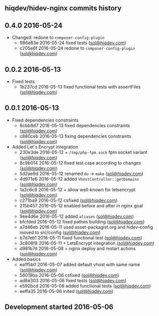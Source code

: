 hiqdev/hidev-nginx commits history
----------------------------------

## 0.4.0 2016-05-24

- Changed: redone to `composer-config-plugin`
    - 986e83e 2016-05-24 fixed tests (sol@hiqdev.com)
    - c205e6f 2016-05-24 redone to `composer-config-plugin` (sol@hiqdev.com)

## 0.0.2 2016-05-13

- Fixed tests
    - 1b237cd 2016-05-13 fixed functional tests with assertFiles (sol@hiqdev.com)

## 0.0.1 2016-05-13

- Fixed dependencies constraints
    - 8cbb8d7 2016-05-13 fixed dependencies constraints (sol@hiqdev.com)
    - c880ceb 2016-05-13 fixing dependencies constraints (sol@hiqdev.com)
- Added Let's Encrypt integration
    - 230e3de 2016-05-12 + `/tmp/php-fpm.sock` fpm socket variant (sol@hiqdev.com)
    - 8c9b014 2016-05-12 fixed test case according to changes (sol@hiqdev.com)
    - 5d2ae9d 2016-05-12 renamed `do` -> `make` (sol@hiqdev.com)
    - 4d971e6 2016-05-12 added `VhostController::getDomains` (sol@hiqdev.com)
    - 1a2c6c8 2016-05-12 + allow well-known for letsencrypt (sol@hiqdev.com)
    - c271ba9 2016-05-12 csfixed (sol@hiqdev.com)
    - 215b457 2016-05-12 enabled before and after in nginx goal (sol@hiqdev.com)
    - 9ee4d6e 2016-05-12 added `aliases` (sol@hiqdev.com)
    - bfcfded 2016-05-12 fixed pathes building (sol@hiqdev.com)
    - a7d46eb 2016-05-11 used asset-packagist.org and hidev-config moved to src/config (sol@hiqdev.com)
    - b7d7eb1 2016-05-11 fixed functional test (sol@hiqdev.com)
    - 3c808f8 2016-05-11 + LetsEncrypt integration (sol@hiqdev.com)
    - d981b7d 2016-05-08 + nginx deploy and restart actions (sol@hiqdev.com)
- Added basics
    - ea1f5b0 2016-05-07 added default vhost with same name (sol@hiqdev.com)
    - 56019ba 2016-05-06 csfixed (sol@hiqdev.com)
    - ad8e303 2016-05-06 fixed tests (sol@hiqdev.com)
    - e592bcd 2016-05-06 added functional tests (sol@hiqdev.com)
    - eeffa35 2016-05-06 inited (sol@hiqdev.com)

## Development started 2016-05-06

